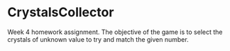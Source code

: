 # CrystalsCollector

Week 4 homework assignment. The objective of the game is to select the crystals of unknown value to try and match the given number.
